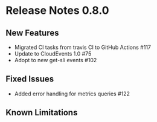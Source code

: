 # Release Notes 0.8.0

## New Features

  - Migrated CI tasks from travis CI to GitHub Actions #117
  - Update to CloudEvents 1.0 #75
  - Adopt to new get-sli events #102
  
## Fixed Issues

  - Added error handling for metrics queries #122

## Known Limitations

